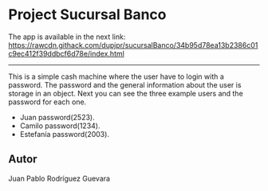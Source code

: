 # Project Sucursal Banco

The app is available in the next link: https://rawcdn.githack.com/dupjpr/sucursalBanco/34b95d78ea13b2386c01c9ec412f39ddbcf6d78e/index.html
___________________________________________

This is a simple cash machine where the user have to login with a password. The password and the general information about the user is storage in an object. Next you can see the three example users and the password for each one.  

* Juan      password(2523).
* Camilo    password(1234).
* Estefanía password(2003).


## Autor

Juan Pablo Rodríguez Guevara
